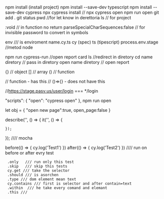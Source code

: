 npm install (install project)
npm install --save-dev typescript
npm install -- save-dev cypress
npx cypress install //
npx cypress open
npm run open
git add .
git status
pwd //for let know in derettoria
ls // for project

:void // in function no return
parseSpecialCharSequences:false // for invisible password to convert in symbols

env /// is enviroment
name.cy.ts
cy (spec)
ts (tipescript)
process.env.stage //metod node

npm run cypress-run //open report card
ls //redirect in diretory
cd name diretory // pass in diretory
open name diretory // open report
                           
                           
{} // object
[] // array
() // function

// function - has this
// ()=>{} - does not have this

//https://stage.pasv.us/user/login === \*/login

"scripts": {
"open": "cypress open"
}, npm run open

let obj = {
"open new page":true,
open_page:false
}

describe('', () => {
it('', () => {

    });

}); //// mocha

before(() => {
cy.log('Test1')
})
after(() => {
cy.log('Test2')
}) //// run on before or after evry test

     .only   /// run only this test
     .skip   /// skip this tests
     cy.get /// take the selector
     .should /// is asorchen
     .type /// dom element mean text
     cy.contains /// first is selector and after contain=text
     .within  /// he take every comand and elemant
     .this ///

